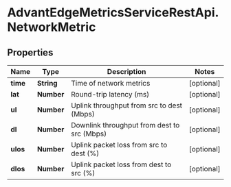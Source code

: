 # AdvantEdgeMetricsServiceRestApi.NetworkMetric

## Properties
Name | Type | Description | Notes
------------ | ------------- | ------------- | -------------
**time** | **String** | Time of network metrics | [optional] 
**lat** | **Number** | Round-trip latency (ms) | [optional] 
**ul** | **Number** | Uplink throughput from src to dest (Mbps) | [optional] 
**dl** | **Number** | Downlink throughput from dest to src (Mbps) | [optional] 
**ulos** | **Number** | Uplink packet loss from src to dest (%) | [optional] 
**dlos** | **Number** | Uplink packet loss from dest to src (%) | [optional] 


